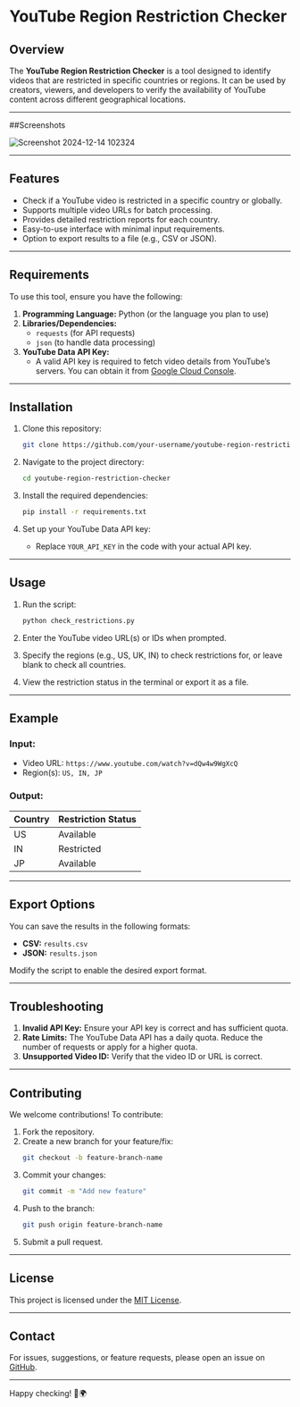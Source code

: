 # YouTube Region Restriction Checker

## Overview
The **YouTube Region Restriction Checker** is a tool designed to identify videos that are restricted in specific countries or regions. It can be used by creators, viewers, and developers to verify the availability of YouTube content across different geographical locations.

---

##Screenshots

![Screenshot 2024-12-14 102324](https://github.com/user-attachments/assets/eff4d87e-3f08-4413-8e2e-a844de55f5cb)

---

## Features
- Check if a YouTube video is restricted in a specific country or globally.
- Supports multiple video URLs for batch processing.
- Provides detailed restriction reports for each country.
- Easy-to-use interface with minimal input requirements.
- Option to export results to a file (e.g., CSV or JSON).

---

## Requirements
To use this tool, ensure you have the following:

1. **Programming Language:** Python (or the language you plan to use)
2. **Libraries/Dependencies:**
   - `requests` (for API requests)
   - `json` (to handle data processing)
3. **YouTube Data API Key:**
   - A valid API key is required to fetch video details from YouTube’s servers. You can obtain it from [Google Cloud Console](https://console.cloud.google.com/).

---

## Installation
1. Clone this repository:
   ```bash
   git clone https://github.com/your-username/youtube-region-restriction-checker.git
   ```

2. Navigate to the project directory:
   ```bash
   cd youtube-region-restriction-checker
   ```

3. Install the required dependencies:
   ```bash
   pip install -r requirements.txt
   ```

4. Set up your YouTube Data API key:
   - Replace `YOUR_API_KEY` in the code with your actual API key.

---

## Usage
1. Run the script:
   ```bash
   python check_restrictions.py
   ```

2. Enter the YouTube video URL(s) or IDs when prompted.

3. Specify the regions (e.g., US, UK, IN) to check restrictions for, or leave blank to check all countries.

4. View the restriction status in the terminal or export it as a file.

---

## Example
### Input:
- Video URL: `https://www.youtube.com/watch?v=dQw4w9WgXcQ`
- Region(s): `US, IN, JP`

### Output:
| Country | Restriction Status |
|---------|---------------------|
| US      | Available           |
| IN      | Restricted          |
| JP      | Available           |

---

## Export Options
You can save the results in the following formats:
- **CSV:** `results.csv`
- **JSON:** `results.json`

Modify the script to enable the desired export format.

---

## Troubleshooting
1. **Invalid API Key:** Ensure your API key is correct and has sufficient quota.
2. **Rate Limits:** The YouTube Data API has a daily quota. Reduce the number of requests or apply for a higher quota.
3. **Unsupported Video ID:** Verify that the video ID or URL is correct.

---

## Contributing
We welcome contributions! To contribute:
1. Fork the repository.
2. Create a new branch for your feature/fix:
   ```bash
   git checkout -b feature-branch-name
   ```
3. Commit your changes:
   ```bash
   git commit -m "Add new feature"
   ```
4. Push to the branch:
   ```bash
   git push origin feature-branch-name
   ```
5. Submit a pull request.

---

## License
This project is licensed under the [MIT License](LICENSE).

---

## Contact
For issues, suggestions, or feature requests, please open an issue on [GitHub](https://github.com/your-username/youtube-region-restriction-checker/issues).

---

Happy checking! 🎥🌍


